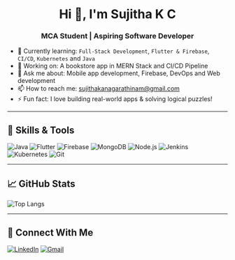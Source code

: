 <h1 align="center">Hi 👋, I'm Sujitha K C</h1>
<h3 align="center">MCA Student | Aspiring Software Developer</h3>

- 🌱 Currently learning: `Full-Stack Development`, `Flutter & Firebase`, `CI/CD`, `Kubernetes` and `Java`
- 🔭 Working on: A bookstore app in MERN Stack and CI/CD Pipeline
- 💬 Ask me about: Mobile app development, Firebase, DevOps and Web development
- 📫 How to reach me: [sujithakanagarathinam@gmail.com](mailto:sujithakanagarathinam@gmail.com)
- ⚡ Fun fact: I love building real-world apps & solving logical puzzles!

---

## 🚀 Skills & Tools

![Java](https://img.shields.io/badge/Java-007396?style=for-the-badge&logo=java)
![Flutter](https://img.shields.io/badge/Flutter-02569B?style=for-the-badge&logo=flutter)
![Firebase](https://img.shields.io/badge/Firebase-FFCA28?style=for-the-badge&logo=firebase)
![MongoDB](https://img.shields.io/badge/MongoDB-4EA94B?style=for-the-badge&logo=mongodb)
![Node.js](https://img.shields.io/badge/Node.js-339933?style=for-the-badge&logo=node.js)
![Jenkins](https://img.shields.io/badge/Jenkins-D24939?style=for-the-badge&logo=jenkins&logoColor=white)
![Kubernetes](https://img.shields.io/badge/Kubernetes-326CE5?style=for-the-badge&logo=kubernetes&logoColor=white)
![Git](https://img.shields.io/badge/Git-F05032?style=for-the-badge&logo=git)

---

## 📈 GitHub Stats


![Top Langs](https://github-readme-stats.vercel.app/api/top-langs/?username=SujithaKC&layout=compact&theme=tokyonight)


---


## 📢 Connect With Me

[![LinkedIn](https://img.shields.io/badge/LinkedIn-blue?style=for-the-badge&logo=linkedin)](https://www.linkedin.com/in/sujitha-k-c-0251811b9)
[![Gmail](https://img.shields.io/badge/Gmail-D14836?style=for-the-badge&logo=gmail)](mailto:sujithakanagarathinam@gmail.com)

